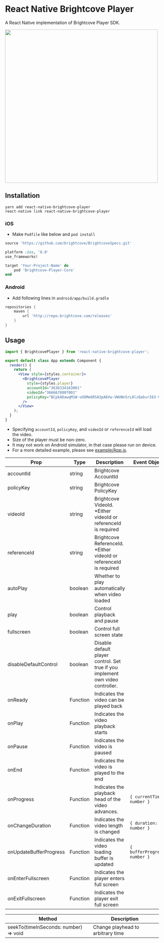 # React Native Brightcove Player

A React Native implementation of Brightcove Player SDK.

<img src="https://user-images.githubusercontent.com/443965/40413410-b9963158-5eb0-11e8-924f-9f61df58fa04.jpg" width="500">

## Installation

```console
yarn add react-native-brightcove-player
react-native link react-native-brightcove-player
```

### iOS

- Make `Podfile` like below and `pod install`

```rb
source 'https://github.com/brightcove/BrightcoveSpecs.git'

platform :ios, '8.0'
use_frameworks!

target 'Your-Project-Name' do
    pod 'Brightcove-Player-Core'
end
```

### Android

- Add following lines in `android/app/build.gradle`

```gradle
repositories {
    maven {
        url 'http://repo.brightcove.com/releases'
    }
}
```

## Usage

```jsx
import { BrightcovePlayer } from 'react-native-brightcove-player';

export default class App extends Component {
  render() {
    return (
      <View style={styles.container}>
        <BrightcovePlayer
          style={styles.player}
          accountId="3636334163001"
          videoId="3666678807001"
          policyKey="BCpkADawqM1W-vUOMe6RSA3pA6Vw-VWUNn5rL0lzQabvrI63-VjS93gVUugDlmBpHIxP16X8TSe5LSKM415UHeMBmxl7pqcwVY_AZ4yKFwIpZPvXE34TpXEYYcmulxJQAOvHbv2dpfq-S_cm"
        />
      </View>
    );
  }
}
```

- Specifying `accountId`, `policyKey`, and `videoId` or `referenceId` will load the video.
- Size of the player must be non-zero.
- It may not work on Android simulator, in that case please run on device.
- For a more detailed example, please see [example/App.js](https://github.com/manse/react-native-brightcove-player/blob/master/example/App.js).

| Prop                   | Type     | Description                                                                     | Event Object                 |
| ---------------------- | -------- | ------------------------------------------------------------------------------- | ---------------------------- |
| accountId              | string   | Brightcove AccountId                                                            |                              |
| policyKey              | string   | Brightcove PolicyKey                                                            |                              |
| videoId                | string   | Brightcove VideoId. \*Either videoId or referenceId is required                 |                              |
| referenceId            | string   | Brightcove ReferenceId. \*Either videoId or referenceId is required             |                              |
| autoPlay               | boolean  | Whether to play automatically when video loaded                                 |                              |
| play                   | boolean  | Control playback and pause                                                      |                              |
| fullscreen             | boolean  | Control full screen state                                                       |                              |
| disableDefaultControl  | boolean  | Disable default player control. Set true if you implement own video controller. |                              |
| onReady                | Function | Indicates the video can be played back                                          |                              |
| onPlay                 | Function | Indicates the video playback starts                                             |                              |
| onPause                | Function | Indicates the video is paused                                                   |                              |
| onEnd                  | Function | Indicates the video is played to the end                                        |                              |
| onProgress             | Function | Indicates the playback head of the video advances.                              | `{ currentTime: number }`    |
| onChangeDuration       | Function | Indicates the video length is changed                                           | `{ duration: number }`       |
| onUpdateBufferProgress | Function | Indicates the video loading buffer is updated                                   | `{ bufferProgress: number }` |
| onEnterFullscreen      | Function | Indicates the player enters full screen                                         |                              |
| onExitFullscreen       | Function | Indicates the player exit full screen                                           |                              |

| Method                                | Description                       |
| ------------------------------------- | --------------------------------- |
| seekTo(timeInSeconds: number) => void | Change playhead to arbitrary time |

